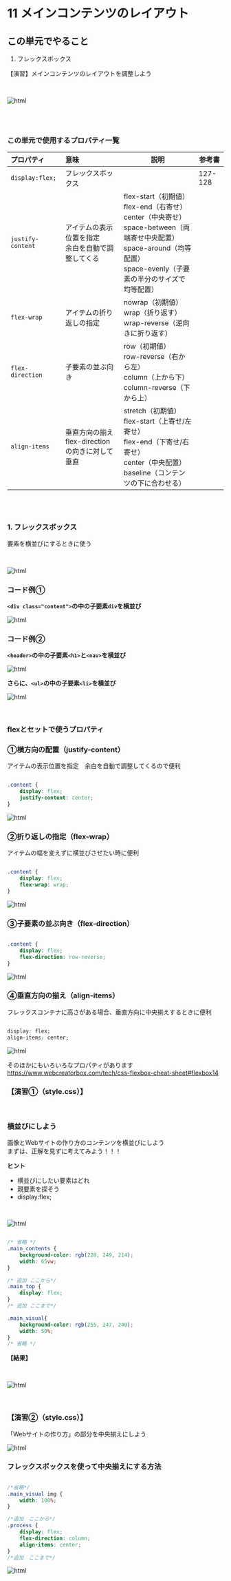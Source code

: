 # **11 メインコンテンツのレイアウト**

## **この単元でやること**

1. フレックスボックス
  
【演習】メインコンテンツのレイアウトを調整しよう

<br>

![html](img/11_img01.png)


<br><br>

### **この単元で使用するプロパティ一覧**

|  プロパティ  |  意味  | 説明  | 参考書  |
| :---- | :---- | ---- | ---- |
|  `display:flex;`  |  フレックスボックス  |    | 127-128 |
|  `justify-content`  |  アイテムの表示位置を指定<br>余白を自動で調整してくる　  |  flex-start（初期値）<br>flex-end（右寄せ）<br>center（中央寄せ）<br>space-between（両端寄せ中央配置）<br>space-around（均等配置）<br>space-evenly（子要素の半分のサイズで均等配置）  |  |
|  `flex-wrap`  |  アイテムの折り返しの指定  |  nowrap（初期値）<br>wrap（折り返す）<br>wrap-reverse（逆向きに折り返す）  |  |
|  `flex-direction`  |  子要素の並ぶ向き  |  row（初期値）<br>row-reverse（右から左）<br>column（上から下）<br>column-reverse（下から上）  |  |
|  `align-items`  |  垂直方向の揃え<br>flex-directionの向きに対して垂直  |  stretch（初期値）<br>flex-start（上寄せ/左寄せ）<br>flex-end（下寄せ/右寄せ）<br>center（中央配置）<br>baseline（コンテンツの下に合わせる）  |  |



<br><br>

### **1. フレックスボックス**

要素を横並びにするときに使う

<br>

![html](img/11_img02.png)

### **コード例①**

**`<div class="content">`の中の子要素`div`を横並び**

![html](img/11_img03.png)

### **コード例②** 

**`<header>`の中の子要素`<h1>`と`<nav>`を横並び**

![html](img/11_img04.png)

**さらに、`<ul>`の中の子要素`<li>`を横並び** 

![html](img/11_img05.png)

<br>

### **flexとセットで使うプロパティ**

### **①横方向の配置（justify-content）**
アイテムの表示位置を指定　余白を自動で調整してくるので便利

```css

.content {
    display: flex;
    justify-content: center;
}

```

![html](img/11_img06.png)

### **②折り返しの指定（flex-wrap）**

アイテムの幅を変えずに横並びさせたい時に便利

```css

.content {
    display: flex;
    flex-wrap: wrap;
}

```

![html](img/11_img07.png)

### **③子要素の並ぶ向き（flex-direction）**

```css

.content {
    display: flex;
    flex-direction: row-reverse;
}

```

![html](img/11_img08.png)

### **④垂直方向の揃え（align-items）**

フレックスコンテナに高さがある場合、垂直方向に中央揃えするときに便利

```css

display: flex;
align-items: center;

```

![html](img/11_img09.png)

そのほかにもいろいろなプロパティがあります  
https://www.webcreatorbox.com/tech/css-flexbox-cheat-sheet#flexbox14


### **【演習①（style.css）】**

<br>

### **横並びにしよう**

画像とWebサイトの作り方のコンテンツを横並びにしよう  
まずは、正解を見ずに考えてみよう！！！　　

**ヒント**
- 横並びにしたい要素はどれ
- 親要素を探そう
- display:flex;

<br>

![html](img/11_img11.png)

```css

/* 省略 */
.main_contents {
    background-color: rgb(228, 249, 214);
    width: 65vw;
}

/* 追加 ここから*/
.main_top {
    display: flex;
}
/* 追加 ここまで*/

.main_visual{
    background-color: rgb(255, 247, 240);
    width: 50%;
}
/* 省略 */

```

**【結果】**

<br>

![html](img/11_img10.png)

<br>

### **【演習②（style.css）】**

「Webサイトの作り方」の部分を中央揃えにしよう  

![html](img/11_img12.png)

### **フレックスボックスを使って中央揃えにする方法**

```css

/*省略*/
.main_visual img {
    width: 100%;
}

/*追加　ここから*/
.process {
    display: flex;
    flex-direction: column;
    align-items: center;
}
/*追加　ここまで*/

```

![html](img/11_img13.png)